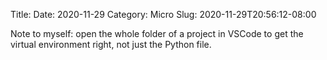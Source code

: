 Title: 
Date: 2020-11-29
Category: Micro
Slug: 2020-11-29T20:56:12-08:00

Note to myself: open the whole folder of a project in VSCode to get the virtual environment right, not just the Python file. 